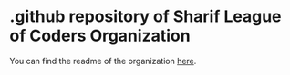 # .github repository of Sharif League of Coders Organization

You can find the readme of the organization [here](https://github.com/Sharif-League-of-Coders/.github/blob/main/profile/README.md).
